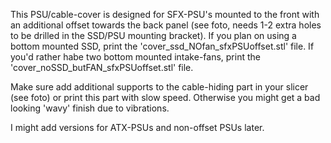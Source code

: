 This PSU/cable-cover is designed for SFX-PSU's mounted to the front with an additional offset towards the back panel (see foto, needs 1-2 extra holes to be drilled in the SSD/PSU mounting bracket).
If you plan on using a bottom mounted SSD, print the 'cover_ssd_NOfan_sfxPSUoffset.stl' file.
If you'd rather habe two bottom mounted intake-fans, print the 'cover_noSSD_butFAN_sfxPSUoffset.stl' file.

Make sure add additional supports to the cable-hiding part in your slicer (see foto) or print this part with slow speed. Otherwise you might get a bad looking 'wavy' finish due to vibrations.

I might add versions for ATX-PSUs and non-offset PSUs later.
